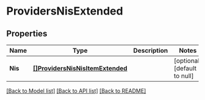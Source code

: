 # ProvidersNisExtended

## Properties
Name | Type | Description | Notes
------------ | ------------- | ------------- | -------------
**Nis** | [**[]ProvidersNisNisItemExtended**](ProvidersNisNisItemExtended.md) |  | [optional] [default to null]

[[Back to Model list]](../README.md#documentation-for-models) [[Back to API list]](../README.md#documentation-for-api-endpoints) [[Back to README]](../README.md)


